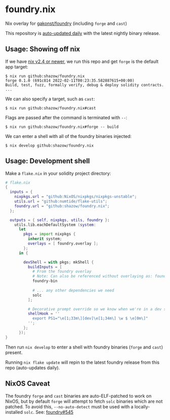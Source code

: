 # foundry.nix
Nix overlay for [gakonst/foundry](https://github.com/gakonst/foundry/) (including `forge` and `cast`)

This repository is [auto-updated daily](https://github.com/shazow/foundry.nix/blob/main/.github/workflows/update-foundry-bin.yml) with the latest nightly binary release.

## Usage: Showing off nix

If we have [nix v2.4 or newer](https://nix.dev/tutorials/install-nix), we run this repo and get `forge` is the default app target:

```console
$ nix run github:shazow/foundry.nix
forge 0.1.0 (691c814 2022-02-11T00:23:35.582887615+00:00)
Build, test, fuzz, formally verify, debug & deploy solidity contracts.
...
```

We can also specify a target, such as `cast`:

```console
$ nix run github:shazow/foundry.nix#cast
```

Flags are passed after the command is terminated with `--`:

```console
$ nix run github:shazow/foundry.nix#forge -- build
```

We can enter a shell with all of the foundry binaries injected:

```console
$ nix develop github:shazow/foundry.nix
```

## Usage: Development shell

Make a `flake.nix` in your solidity project directory:

```nix
# flake.nix
{
  inputs = {
    nixpkgs.url = "github:NixOS/nixpkgs/nixpkgs-unstable";
    utils.url = "github:numtide/flake-utils";
    foundry.url = "github:shazow/foundry.nix";
  };

  outputs = { self, nixpkgs, utils, foundry }:
    utils.lib.eachDefaultSystem (system:
      let
        pkgs = import nixpkgs {
          inherit system;
          overlays = [ foundry.overlay ];
        };
      in {

        devShell = with pkgs; mkShell {
          buildInputs = [
            # From the foundry overlay
            # Note: Can also be referenced without overlaying as: foundry.defaultPackage.${system}
            foundry-bin
            
            # ... any other dependencies we need
            solc
          ];

          # Decorative prompt override so we know when we're in a dev shell
          shellHook = ''
            export PS1="\e[1;33m\][dev]\e[1;34m\] \w $ \e[0m\]"
          '';
        };
      });
}
```

Then run `nix develop` to enter a shell with foundry binaries (`forge` and `cast`) present.

Running `nix flake update` will repin to the latest foundry release from this repo (auto-updates daily).

## NixOS Caveat

The foundry `forge` and `cast` binaries are auto-ELF-patched to work on NixOS, but by default `forge` will attempt to fetch `solc` binaries which are not patched. To avoid this, `--no-auto-detect` must be used with a locally-installed `solc`. See: [foundry#545](https://github.com/gakonst/foundry/issues/545)
